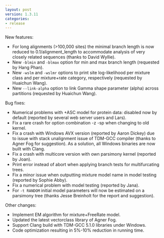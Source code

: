```yaml
---
layout: post
version: 1.3.11
categories: 
- release
---
```



New features:

* For long alignments (>100,000 sites) the minimal branch length is now reduced to 0.1/alignment_length to accommodate analysis of very closely related sequences (thanks to David Wyllie).
* New `-blmin` and `-blmax` option for min and max branch length (requested by Hang Phan).
* New `-wslm` and `-wslmr` options to print site log-likelihood per mixture class and per mixture+rate category, respectively (requested by Huaichun Wang).
* New `--link-alpha` option to link Gamma shape parameter (alpha) across partitions (requested by Huaichun Wang).

Bug fixes:

* Numerical problems with +ASC model for protein data: disabled now by default (reported by several web server users and Lars).
* Fix a rare crash for option combination -z -sp when changing to old kernel.
* Fix a crash with Windows AVX version (reported by Aaron Dickey) due to  issue with stack unalignment issue of TDM-GCC compiler (thanks to Agner Fog for suggestion). As a solution, all Windows binaries are now built with Clang.
* Fix a crash with multicore version with own parsimony kernel (reported by Joan).
* Print error instead of abort when applying branch tests for multifurcating trees.
* Fix a minor issue when outputting mixture model name in model testing (reported by Sophie Abby).
* Fix a numerical problem with model testing (reported by Jana).
* For `-t RANDOM` initial model parameters will now be estimated on a parsimony tree (thanks Jesse Breinholt for the report and suggestion).

Other changes:

* Implement EM algorithm for mixture+FreeRate model.
* Updated the latest vectorclass library of Agner Fog.
* Support Clang build with TDM-GCC 5.1.0 libraries under Windows.
* Code optimization resulting in 5%-10% reduction in running time.
